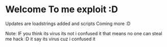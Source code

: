 # Welcome To me exploit :D
Updates are loadstrings added and scripts
Coming more :D


Note: IF you think its virus its not i confused it that means no one can steal me hack :D
it say its virus cuz i confused it 
